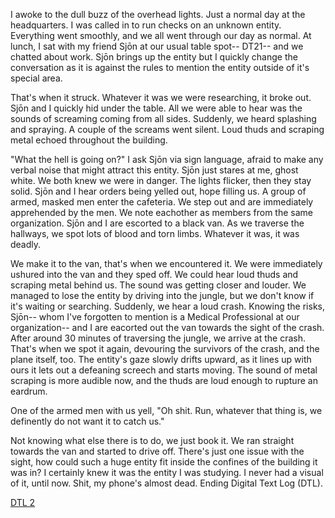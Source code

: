 I awoke to the dull buzz of the overhead lights. Just a normal day at the headquarters. I was called in to run checks on an unknown entity. Everything went smoothly, and we all went through our day as normal. At lunch, I sat with my friend Sjōn at our usual table spot-- DT21-- and we chatted about work. Sjōn brings up the entity but I quickly change the conversation as it is against the rules to mention the entity outside of it's special area.

That's when it struck. Whatever it was we were researching, it broke out. Sjōn and I quickly hid under the table. All we were able to hear was the sounds of screaming coming from all sides. Suddenly, we heard splashing and spraying. A couple of the screams went silent. Loud thuds and scraping metal echoed throughout the building.

"What the hell is going on?" I ask Sjōn via sign language, afraid to make any verbal noise that might attract this entity. Sjōn just stares at me, ghost white. We both knew we were in danger. The lights flicker, then they stay solid. Sjōn and I hear orders being yelled out, hope filling us. A group of armed, masked men enter the cafeteria. We step out and are immediately apprehended by the men. We note eachother as members from the same organization. Sjōn and I are escorted to a black van. As we traverse the hallways, we spot lots of blood and torn limbs. Whatever it was, it was deadly.

We make it to the van, that's when we encountered it. We were immediately ushured into the van and they sped off. We could hear loud thuds and scraping metal behind us. The sound was getting closer and louder. We managed to lose the entity by driving into the jungle, but we don't know if it's waiting or searching. Suddenly, we hear a loud crash. Knowing the risks, Sjōn-- whom I've forgotten to mention is a Medical Professional at our organization-- and I are eacorted out the van towards the sight of the crash. After around 30 minutes of traversing the jungle, we arrive at the crash. That's when we spot it again, devouring the survivors of the crash, and the plane itself, too. The entity's gaze slowly drifts upward, as it lines up with ours it lets out a defeaning screech and starts moving. The sound of metal scraping is more audible now, and the thuds are loud enough to rupture an eardrum.

One of the armed men with us yell, "Oh shit. Run, whatever that thing is, we definently do not want it to catch us."

Not knowing what else there is to do, we just book it. We ran straight towards the van and started to drive off. There's just one issue with the sight,  how could such a huge entity fit inside the confines of the building it was in? I certainly knew it was the entity I was studying. I never had a visual of it, until now. Shit, my phone's almost dead. Ending Digital Text Log (DTL).

[DTL 2](https://www.reddit.com/r/nosleep/comments/va30rg/it_escaped_2/?utm_medium=android_app&utm_source=share)